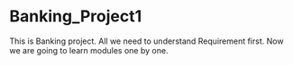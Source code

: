 # Banking_Project1
This is Banking project. All we need to understand Requirement first.
Now we are going to learn modules one by one.